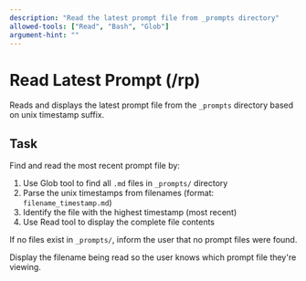 ```yaml
---
description: "Read the latest prompt file from _prompts directory"
allowed-tools: ["Read", "Bash", "Glob"]
argument-hint: ""
---
```


# Read Latest Prompt (/rp)

Reads and displays the latest prompt file from the `_prompts` directory based on unix timestamp suffix.

## Task

Find and read the most recent prompt file by:

1. Use Glob tool to find all `.md` files in `_prompts/` directory
2. Parse the unix timestamps from filenames (format: `filename_timestamp.md`) 
3. Identify the file with the highest timestamp (most recent)
4. Use Read tool to display the complete file contents

If no files exist in `_prompts/`, inform the user that no prompt files were found.

Display the filename being read so the user knows which prompt file they're viewing.